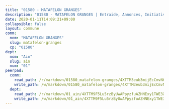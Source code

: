 ```yaml
---
title: "01580 - MATAFELON GRANGES"
description: "01580 - MATAFELON GRANGES | Entraide, Annonces, Initiatives"
date: 2020-01-11T14:09:21+09:00
collapsible: false
layout: commune
comm:
  nom: "MATAFELON GRANGES"
  slug: matafelon-granges
  cp: "01580"
dept:
  nom: "Ain"
  slug: ain
  num: "01"
peerpad:
  comm:
    read_path: /r/markdown/01580_matafelon-granges/4XTTM3eub3mijEcCmvN6sZquetMqwbBP3B5UrgDSid84v4rMJ
    write_path: /w/markdown/01580_matafelon-granges/4XTTM3eub3mijEcCmvN6sZquetMqwbBP3B5UrgDSid84v4rMJ-K3TgUeot8fFB5ZWWChYk3ou17LYHUWHU5DjGCj8YyFD2fTRqpPtCa6Ka3sczuLX3iW8ZBca3hs92qtQrJz1DbZJZJbcZ2D2S5231Zour7UD5hWJ6VeVy46DVxRn2Lyui79j2NN2Y
  dept:
    read_path: /r/markdown/01_ain/4XTTM9F5Lu5rzByUwAPpyzfuAZHNExy1TWE3X3wiTrPFfiAJr
    write_path: /w/markdown/01_ain/4XTTM9F5Lu5rzByUwAPpyzfuAZHNExy1TWE3X3wiTrPFfiAJr-K3TgUnxzeFoJA4CB58vXNvKXURJneTNZHUsypAQGicGiZu7AS2sPbjspGpj7s3MmMv58YhkLaSUMQMHaiKAfoMv6wF36Urxbqqh8MmnXpnKkbVhnAishABEkMRAiyAt8GGJ1Jer2
---
```



